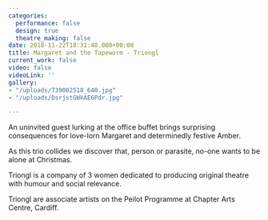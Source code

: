 ```yaml
---
categories:
  performance: false
  design: true
  theatre_making: false
date: 2018-11-22T18:31:48.000+00:00
title: Margaret and the Tapeworm - Triongl
current_work: false
video: false
videoLink: ''
gallery:
- "/uploads/739002518_640.jpg"
- "/uploads/DsrjstGWkAE6Pdr.jpg"

---
```

An uninvited guest lurking at the office buffet brings surprising consequences for love-lorn Margaret and determinedly festive Amber.

As this trio collides we discover that, person or parasite, no-one wants to be alone at Christmas.

Triongl is a company of 3 women dedicated to producing original theatre with humour and social relevance.

Triongl are associate artists on the Peilot Programme at Chapter Arts Centre, Cardiff.